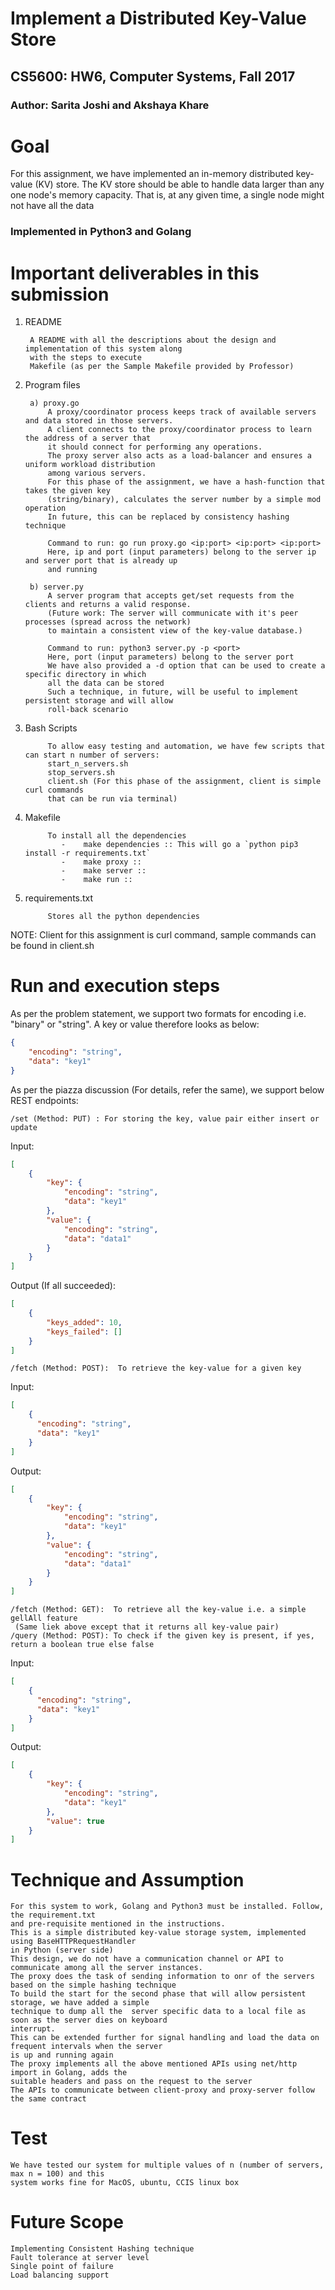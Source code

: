 # Implement a Distributed Key-Value Store
## CS5600: HW6, Computer Systems, Fall 2017
### Author: Sarita Joshi and Akshaya Khare

# Goal
For this assignment, we have implemented an in-memory distributed key-value (KV) store. 
The KV store should be able to handle data larger than any one node's memory capacity.
That is, at any given time, a single node might not have all the data

### Implemented in Python3 and Golang

# Important deliverables in this submission

1) README    

        A README with all the descriptions about the design and implementation of this system along 
        with the steps to execute
        Makefile (as per the Sample Makefile provided by Professor)
2) Program files

        a) proxy.go  
            A proxy/coordinator process keeps track of available servers and data stored in those servers. 
            A client connects to the proxy/coordinator process to learn the address of a server that 
            it should connect for performing any operations.
            The proxy server also acts as a load-balancer and ensures a uniform workload distribution 
            among various servers.
            For this phase of the assignment, we have a hash-function that takes the given key
            (string/binary), calculates the server number by a simple mod operation
            In future, this can be replaced by consistency hashing technique
                
            Command to run: go run proxy.go <ip:port> <ip:port> <ip:port>
            Here, ip and port (input parameters) belong to the server ip and server port that is already up 
            and running
                
        b) server.py
            A server program that accepts get/set requests from the clients and returns a valid response. 
            (Future work: The server will communicate with it's peer processes (spread across the network) 
            to maintain a consistent view of the key-value database.)
                
            Command to run: python3 server.py -p <port>
            Here, port (input parameters) belong to the server port
            We have also provided a -d option that can be used to create a specific directory in which 
            all the data can be stored
            Such a technique, in future, will be useful to implement persistent storage and will allow 
            roll-back scenario
                
                
3) Bash Scripts

            To allow easy testing and automation, we have few scripts that can start n number of servers:
            start_n_servers.sh
            stop_servers.sh
            client.sh (For this phase of the assignment, client is simple curl commands 
            that can be run via terminal)
              
           
4) Makefile

            To install all the dependencies
               -    make dependencies :: This will go a `python pip3 install -r requirements.txt`
               -    make proxy :: 
               -    make server ::
               -    make run :: 
5) requirements.txt
            
            Stores all the python dependencies

NOTE: Client for this assignment is curl command, sample commands can be found in client.sh

# Run and execution steps

As per the problem statement, we support two formats for encoding i.e. "binary" or "string". 
A key or value therefore looks as below:
```json
{
    "encoding": "string",
    "data": "key1"
}
```

As per the piazza discussion (For details, refer the same), we support below REST endpoints:

    /set (Method: PUT) : For storing the key, value pair either insert or update
Input:
```json
[
    {
        "key": {
            "encoding": "string",
            "data": "key1"
        },
        "value": {
            "encoding": "string",
            "data": "data1"
        }
    }
]
```
Output (If all succeeded):
```json
[
    {
        "keys_added": 10,
        "keys_failed": [] 
    }
]
```

    /fetch (Method: POST):  To retrieve the key-value for a given key
Input:
```json
[
    {
      "encoding": "string",
      "data": "key1"
    }
]
```
Output:

```json
[
    {
        "key": {
            "encoding": "string",
            "data": "key1"
        },
        "value": {
            "encoding": "string",
            "data": "data1"
        }
    }
]
```

    /fetch (Method: GET):  To retrieve all the key-value i.e. a simple gellAll feature
     (Same liek above except that it returns all key-value pair)
    /query (Method: POST): To check if the given key is present, if yes, return a boolean true else false
 Input:
```json
[
    {
      "encoding": "string",
      "data": "key1"
    }
]
```   
  
Output:

```json
[
    {
        "key": {
            "encoding": "string",
            "data": "key1"
        },
        "value": true
    }
]
```



# Technique and Assumption
    For this system to work, Golang and Python3 must be installed. Follow, the requirement.txt 
    and pre-requisite mentioned in the instructions.
    This is a simple distributed key-value storage system, implemented using BaseHTTPRequestHandler
    in Python (server side)
    This design, we do not have a communication channel or API to communicate among all the server instances.
    The proxy does the task of sending information to onr of the servers based on the simple hashing technique
    To build the start for the second phase that will allow persistent storage, we have added a simple 
    technique to dump all the  server specific data to a local file as soon as the server dies on keyboard 
    interrupt.
    This can be extended further for signal handling and load the data on frequent intervals when the server
    is up and running again
    The proxy implements all the above mentioned APIs using net/http import in Golang, adds the 
    suitable headers and pass on the request to the server
    The APIs to communicate between client-proxy and proxy-server follow the same contract


# Test
    We have tested our system for multiple values of n (number of servers, max n = 100) and this 
    system works fine for MacOS, ubuntu, CCIS linux box

# Future Scope
    
    Implementing Consistent Hashing technique
    Fault tolerance at server level
    Single point of failure
    Load balancing support
    

